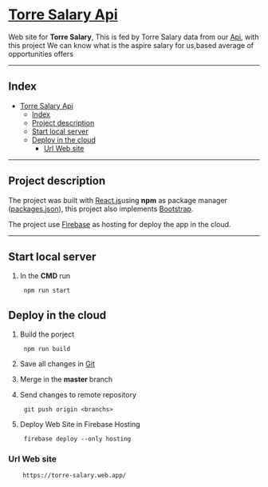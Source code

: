 # [Torre Salary Api](https://torre-salary.web.app/)

Web site  for **Torre Salary**, This is fed by Torre Salary data from our [Api](https://github.com/camackley/torre-salary-backend), with this project We can know what is the aspire salary for us,based average of opportunities offers
__________

## Index

- [Torre Salary Api](#torre-salary-api)
  - [Index](#index)
  - [Project description](#project-description)
  - [Start local server](#start-local-server)
  - [Deploy in the cloud](#deploy-in-the-cloud)
    - [Url Web site](#url-web-site)

__________

## Project description

The project was built with [React.js](https://reactjs.org/)using **npm** as package manager ([packages.json](./package.json)), this project also implements [Bootstrap](https://getbootstrap.com).

The project use [Firebase](https://firebase.google.com/) as hosting for deploy the app in the cloud.
__________

## Start local server

1) In the **CMD** run

        npm run start

## Deploy in the cloud

1) Build the porject

        npm run build

2) Save all changes in [Git](https://git-scm.com/)
3) Merge in the **master** branch
4) Send changes to remote repository

        git push origin <branchs>

5) Deploy Web Site in Firebase Hosting

        firebase deploy --only hosting

### Url Web site

        https://torre-salary.web.app/
